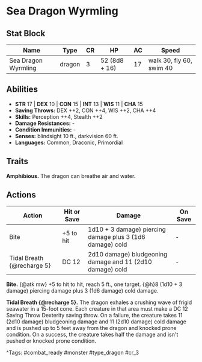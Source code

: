 # Sea Dragon Wyrmling

## Stat Block

| Name | Type | CR | HP | AC | Speed |
|------|------|----|----|----|-------|
| Sea Dragon Wyrmling | dragon | 3 | 52 (8d8 + 16) | 17 | walk 30, fly 60, swim 40 |

## Abilities

- **STR** 17 | **DEX** 10 | **CON** 15 | **INT** 13 | **WIS** 11 | **CHA** 15
- **Saving Throws:** DEX ++2, CON ++4, WIS ++2, CHA ++4  
- **Skills:** Perception ++4, Stealth ++2  
- **Damage Resistances:** -  
- **Condition Immunities:** -  
- **Senses:** blindsight 10 ft., darkvision 60 ft.  
- **Languages:** Common, Draconic, Primordial

## Traits

**Amphibious.** The dragon can breathe air and water.


## Actions

| Action | Hit or Save | Damage | On Save |
|--------|--------------|--------|----------|
| Bite | +5 to hit | 1d10 + 3 damage) piercing damage plus 3 (1d6 damage) cold | - |
| Tidal Breath {@recharge 5} | DC 12 | 2d10 damage) bludgeoning damage and 11 (2d10 damage) cold | - |

**Bite.** {@atk mw} +5 to hit to hit, reach 5 ft., one target. {@h}8 (1d10 + 3 damage) piercing damage plus 3 (1d6 damage) cold damage.

**Tidal Breath {@recharge 5}.** The dragon exhales a crushing wave of frigid seawater in a 15-foot cone. Each creature in that area must make a DC 12 Saving Throw Dexterity saving throw. On a failure, the creature takes 11 (2d10 damage) bludgeoning damage and 11 (2d10 damage) cold damage and is pushed up to 5 feet away from the dragon and knocked prone condition. On a success, the creature takes half the damage and isn't pushed or knocked prone condition.


^Tags: #combat_ready #monster #type_dragon #cr_3